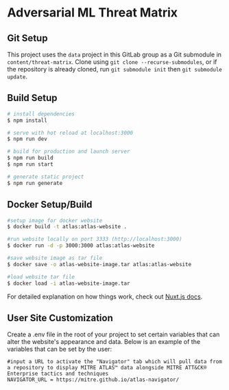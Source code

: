 # Adversarial ML Threat Matrix

## Git Setup
This project uses the `data` project in this GitLab group as a Git submodule in `content/threat-matrix`.  Clone using `git clone --recurse-submodules`, or if the repository is already cloned, run `git submodule init` then `git submodule update`.

## Build Setup

```bash
# install dependencies
$ npm install

# serve with hot reload at localhost:3000
$ npm run dev

# build for production and launch server
$ npm run build
$ npm run start

# generate static project
$ npm run generate
```

## Docker Setup/Build
```bash
#setup image for docker website
$ docker build -t atlas:atlas-website .

#run website locally on port 3333 (http://localhost:3000)
$ docker run -d -p 3000:3000 atlas:atlas-website

#save website image as tar file
$ docker save -o atlas-website-image.tar atlas:atlas-website

#load website tar file
$ docker load -i atlas-website-image.tar
```

For detailed explanation on how things work, check out [Nuxt.js docs](https://nuxtjs.org).

## User Site Customization

Create a .env file in the root of your project to set certain variables that can alter the website's appearance and data. Below is an example of the variables that can be set by the user:

```
#input a URL to activate the "Navigator" tab which will pull data from a repository to display MITRE ATLAS™ data alongside MITRE ATT&CK® Enterprise tactics and techniques
NAVIGATOR_URL = https://mitre.github.io/atlas-navigator/
```
